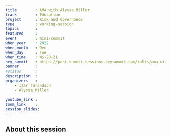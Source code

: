 ```yaml
---
title        : AMA with Alyssa Miller
track        : Education
project      : Risk and Governance
type         : working-session
topics       : 
featured     :
event        : mini-summit
when_year    : 2022
when_month   : Dec
when_day     : Tue
when_time    : WS-20-21
hey_summit   : https://post-summit-sessions.heysummit.com/talks/ama-with-alyssa-miller/
banner       : 
#status      : 
description  :
organizers   :
    - Izar Tarandach
    - Alyssa Miller
       
youtube_link : 
zoom_link    : 
session_slides:
---
```




## About this session
